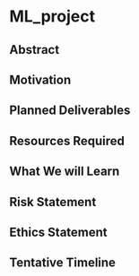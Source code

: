 # ML_project

## Abstract

## Motivation

## Planned Deliverables

## Resources Required

## What We will Learn

## Risk Statement

## Ethics Statement

## Tentative Timeline